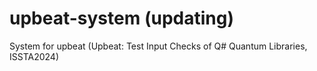 # upbeat-system (updating)
System for upbeat (Upbeat: Test Input Checks of Q# Quantum Libraries, ISSTA2024)
